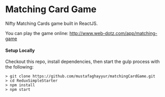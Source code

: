 # Matching Card Game

Nifty Matching Cards game built in ReactJS.

You can play the game online: http://www.web-dotz.com/app/matching-game


#### Setup Locally
Checkout this repo, install dependencies, then start the gulp process with the following:

```
> git clone https://github.com/mustafaghayyur/matchingCardGame.git
> cd ReduxSimpleStarter
> npm install
> npm start
```
